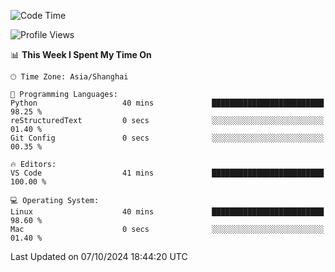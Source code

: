 <!--START_SECTION:waka-->
![Code Time](http://img.shields.io/badge/Code%20Time-492%20hrs-blue)

![Profile Views](http://img.shields.io/badge/Profile%20Views-0-blue)

📊 **This Week I Spent My Time On** 

```text
🕑︎ Time Zone: Asia/Shanghai

💬 Programming Languages: 
Python                   40 mins             █████████████████████████   98.25 % 
reStructuredText         0 secs              ░░░░░░░░░░░░░░░░░░░░░░░░░   01.40 % 
Git Config               0 secs              ░░░░░░░░░░░░░░░░░░░░░░░░░   00.35 % 

🔥 Editors: 
VS Code                  41 mins             █████████████████████████   100.00 % 

💻 Operating System: 
Linux                    40 mins             █████████████████████████   98.60 % 
Mac                      0 secs              ░░░░░░░░░░░░░░░░░░░░░░░░░   01.40 % 
```


 Last Updated on 07/10/2024 18:44:20 UTC
<!--END_SECTION:waka-->
